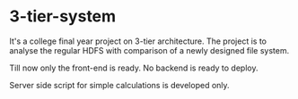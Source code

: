 # 3-tier-system
It's a college final year project on 3-tier architecture. The project is to analyse the regular HDFS with comparison of a newly designed file system. 

Till now only the front-end is ready. No backend is ready to deploy.

Server side script for simple calculations is developed only.
